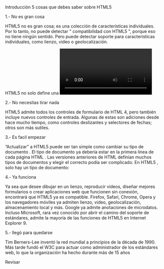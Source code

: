 Introducción 5 cosas que debes saber sobre HTML5


1.- No es gran cosa

HTML5 no es gran cosa; es una colección de características individuales. Por lo tanto, no puede detectar " compatibilidad con HTML5 ", porque eso no tiene ningún sentido. Pero puede detectar soporte para características individuales, como lienzo, video o geolocalización.

HTML5 no solo define una <video>etiqueta; también hay una API DOM correspondiente para objetos de video en el DOM . Puede usar esta API para detectar la compatibilidad con diferentes formatos de video, reproducir un video, pausar, silenciar el audio, rastrear cuánto del video se ha descargado y todo lo que necesita para crear una experiencia de usuario rica en torno a la etiqueta en sí. <video>
  
2.- No necesitas tirar nada
  
HTML5 admite todos los controles de formulario de HTML 4, pero también incluye nuevos controles de entrada. Algunas de estas son adiciones desde hace mucho tiempo, como controles deslizantes y selectores de fechas; otros son más sutiles.
  
3.- Es facil empezar
  
 “Actualizar” a HTML5 puede ser tan simple como cambiar su tipo de documento . El tipo de documento ya debería estar en la primera línea de cada página HTML . Las versiones anteriores de HTML definían muchos tipos de documentos y elegir el correcto podía ser complicado. En HTML5 , solo hay un tipo de documento:

<!DOCTYPE html>
  
4.- Ya funciona 
  
Ya sea que desee dibujar en un lienzo, reproducir videos, diseñar mejores formularios o crear aplicaciones web que funcionen sin conexión, encontrará que HTML5 ya es compatible. Firefox, Safari, Chrome, Opera y los navegadores móviles ya admiten lienzo, video, geolocalización, almacenamiento local y más. Google ya admite anotaciones de microdatos. Incluso Microsoft, rara vez conocido por abrir el camino del soporte de estándares, admite la mayoría de las funciones de HTML5 en Internet Explorer 9.
  
5.- llegó para quedarse

Tim Berners-Lee inventó la red mundial a principios de la década de 1990. Más tarde fundó el W3C para actuar como administrador de los estándares web, lo que la organización ha hecho durante más de 15 años

  Revisar
